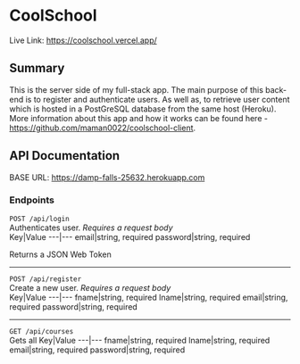 # CoolSchool  
Live Link: https://coolschool.vercel.app/  
  
## Summary  
This is the server side of my full-stack app. The main purpose of this back-end is to register and authenticate users. As well as, to retrieve user content which is hosted in a PostGreSQL database from the same host (Heroku).   
More information about this app and how it works can be found here - https://github.com/maman0022/coolschool-client.  

## API Documentation  
BASE URL: https://damp-falls-25632.herokuapp.com  
### Endpoints  

`POST /api/login`  
Authenticates user. *Requires a request body*  
Key|Value
---|---
email|string, required
password|string, required  
  
Returns a JSON Web Token  
  
---  
  
`POST /api/register`  
Create a new user. *Requires a request body*  
Key|Value
---|---
fname|string, required
lname|string, required
email|string, required
password|string, required  
  
---  
  
`GET /api/courses`  
Gets all 
Key|Value
---|---
fname|string, required
lname|string, required
email|string, required
password|string, required  
